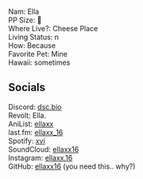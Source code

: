 Nam: Ella<br>
PP Size: 🐛<br>
Where Live?: Cheese Place<br>
Living Status: n<br>
How: Because<br>
Favorite Pet: Mine<br>
Hawaii: sometimes<br>

## Socials
Discord: <a href="https://discords.com/bio/p/ellaxoxo" target="_blank">dsc.bio</a><br>
Revolt: Ella.<br>
AniList: [ellaxx](https://anilist.co/user/ellaxx)<br>
last.fm: [ellaxx_16](https://last.fm/user/ellaxx_16)<br>
Spotify: [xvi](https://open.spotify.com/user/whie9u6qxgfsyxemhk7ozxhna)<br>
SoundCloud: [ellaxx16](https://soundcloud.com/ellaxx16)<br>
Instagram: [ellaxx.16](https://instagram.com/ellaxx.16)<br>
GitHub: [ellaxx16](https://github.com/ellaxx16) (you need this.. why?)
